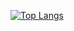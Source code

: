 [![Top Langs](https://github-readme-stats.vercel.app/api/top-langs/?username=timolio&show_icons=true&theme=shadow_red&hide_border=true&layout=compact)](https://github.com/anuraghazra/github-readme-stats)

<!--
**Timolio/Timolio** is a ✨ _special_ ✨ repository because its `README.md` (this file) appears on your GitHub profile.

Here are some ideas to get you started:

- 🔭 I’m currently working on ...
- 🌱 I’m currently learning ...
- 👯 I’m looking to collaborate on ...
- 🤔 I’m looking for help with ...
- 💬 Ask me about ...
- 📫 How to reach me: ...
- 😄 Pronouns: ...
- ⚡ Fun fact: ...
-->

